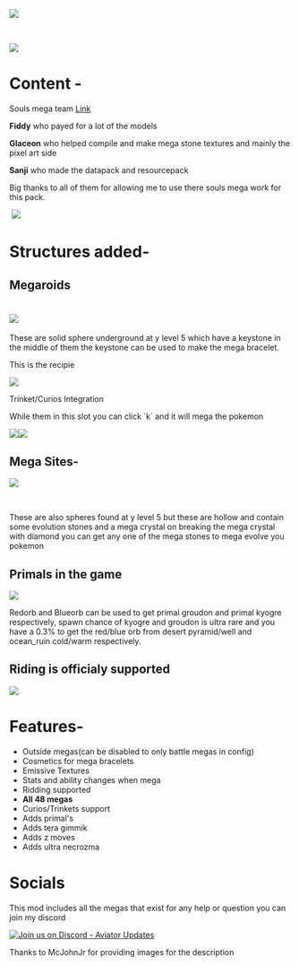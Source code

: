 ![](https://media.forgecdn.net/attachments/description/1189523/description_d7badc45-c97e-4d0e-a0c8-c96a60b65a74.png)

 

![](https://media.forgecdn.net/attachments/description/1189523/description_ffe46c19-60b9-46d4-97c8-de2b1bbb7e7b.png)

# **Content -**

Souls mega team [Link](https://modrinth.com/datapack/soul-megas-free-megas-for-all)

**Fiddy** who payed for a lot of the models

**Glaceon** who helped compile and make mega stone textures and mainly the pixel art side

**Sanji** who made the datapack and resourcepack

Big thanks to all of them for allowing me to use there souls mega work for this pack.

 ![](https://media.forgecdn.net/attachments/description/1189523/description_c193a858-c0ac-4308-80f8-de9e1d4065f5.png)

# **Structures added-**

## **Megaroids**

# ![](https://media.forgecdn.net/attachments/description/1189523/description_0145646e-ff34-4142-bb58-298c0b521fe7.png)

These are solid sphere underground at y level 5 which have a keystone in the middle of them the keystone can be used to make the mega bracelet.

This is the recipie

![](https://media.forgecdn.net/attachments/description/1189523/description_988e07e5-daa6-4705-877c-b6a8513013a0.png)

Trinket/Curios Integration

While them in this slot you can click \`k\` and it will mega the pokemon

![](https://media.forgecdn.net/attachments/description/1189523/description_9809f71d-c91d-4cec-ba53-beaa8fc07db9.png)![](https://media.forgecdn.net/attachments/description/1189523/description_d7aa6ff4-7ecb-4054-8c0e-3acba24ebd2e.png)

## **Mega Sites-**

![](https://cdn.discordapp.com/attachments/1334226114876538921/1342482393704955986/2025-02-21_18.28.08.png?ex=67bbc5e8&is=67ba7468&hm=b710d55ace831df4ce81e6b0a70b3d40d06e8eac2c07d8d067cb674dbb946cd4&=)

 

These are also spheres found at y level 5 but these are hollow and contain some evolution stones and a mega crystal on breaking the mega crystal with diamond you can get any one of the mega stones to mega evolve you pokemon

## **Primals in the game**

**![](https://cdn.discordapp.com/attachments/1334226114876538921/1344641724936359956/image.png?ex=67c2f831&is=67c1a6b1&hm=da168451f5c7da7012577ba96401878a45a9666f1c13cfa76d06a1bc9054b6a8&=)**

Redorb and Blueorb can be used to get primal groudon and primal kyogre respectively, spawn chance of kyogre and groudon is ultra rare and you have a 0.3% to get the red/blue orb from desert pyramid/well and ocean\_ruin cold/warm respectively.

## **Riding is officialy supported**

![](https://media.forgecdn.net/attachments/description/1189523/description_5bda5706-80c4-402c-adaf-e03ce445d26a.png)

# **Features-**

*   Outside megas(can be disabled to only battle megas in config)
*   Cosmetics for mega bracelets
*   Emissive Textures 
*   Stats and ability changes when mega
*   Ridding supported
*   **All 48 megas**
*   Curios/Trinkets support
*   Adds primal's
*   Adds tera gimmik
*   Adds z moves
*   Adds ultra necrozma

# **Socials**

This mod includes all the megas that exist for any help or question you can join my discord

[![Join us on Discord - Aviator Updates](https://substackcdn.com/image/fetch/w_1456,c_limit,f_auto,q_auto:good,fl_progressive:steep/https://substack-post-media.s3.amazonaws.com/public/images/8a41e45e-aac9-44e5-8b69-55a81058ecbf_875x280.png)](https://discord.gg/egeWG4GXhN)

Thanks to McJohnJr for providing images for the description
